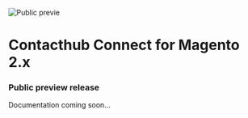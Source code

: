 ![Public previe](https://img.shields.io/badge/release-Public%20preview-yellow.svg)

# Contacthub Connect for Magento 2.x

### Public preview release

Documentation coming soon...